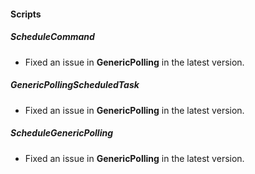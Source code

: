 
#### Scripts

##### ScheduleCommand

- Fixed an issue in **GenericPolling** in the latest version.
##### GenericPollingScheduledTask

- Fixed an issue in **GenericPolling** in the latest version.
##### ScheduleGenericPolling

- Fixed an issue in **GenericPolling** in the latest version.
